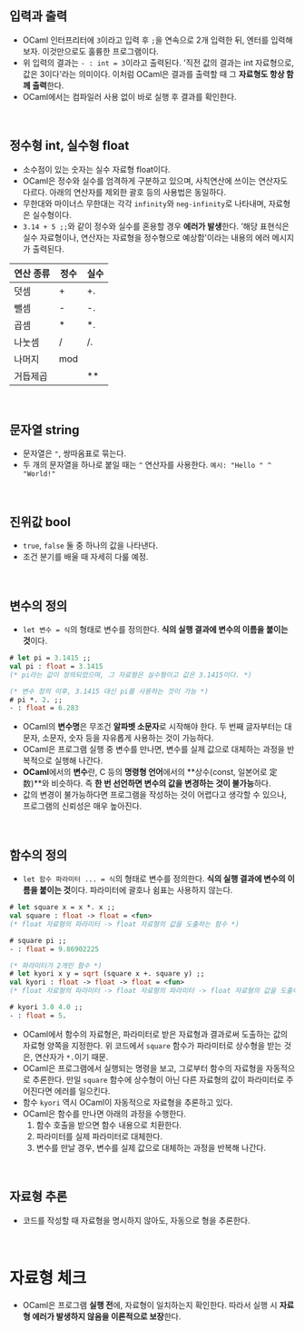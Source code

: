 ## 입력과 출력
- OCaml 인터프리터에 `3`이라고 입력 후 `;`을 연속으로 2개 입력한 뒤, 엔터를 입력해 보자. 이것만으로도 훌륭한 프로그램이다.
- 위 입력의 결과는 `- : int = 3`이라고 출력된다. '직전 값의 결과는 int 자료형으로, 값은 3이다'라는 의미이다. 이처럼 OCaml은 결과를 출력할 때 그 **자료형도 항상 함께 출력**한다.
- OCaml에서는 컴파일러 사용 없이 바로 실행 후 결과를 확인한다.

<br />

## 정수형 int, 실수형 float
- 소수점이 있는 숫자는 실수 자료형 float이다. 
- OCaml은 정수와 실수를 엄격하게 구분하고 있으며, 사칙연산에 쓰이는 연산자도 다르다. 아래의 연산자를 제외한 괄호 등의 사용법은 동일하다.
- 무한대와 마이너스 무한대는 각각 `infinity`와 `neg-infinity`로 나타내며, 자료형은 실수형이다.
- `3.14 + 5 ;;`와 같이 정수와 실수를 혼용할 경우 **에러가 발생**한다. ’해당 표현식은 실수 자료형이나, 연산자는 자료형을 정수형으로 예상함'이라는 내용의 에러 메시지가 출력된다.

| 연산 종류 | 정수  | 실수  |
| ----- | --- | --- |
| 덧셈    | +   | +.  |
| 뺄셈    | -   | -.  |
| 곱셈    | *   | *.  |
| 나눗셈   | /   | /.  |
| 나머지   | mod |     |
| 거듭제곱  |     | **  |

<br />

## 문자열 string
- 문자열은 `"`, 쌍따옴표로 묶는다.
- 두 개의 문자열을 하나로 붙일 때는 `^` 연산자를 사용한다. `예시: "Hello " ^ "World!"`

<br />

## 진위값 bool
- `true`, `false` 둘 중 하나의 값을 나타낸다.
- 조건 분기를 배울 때 자세히 다룰 예정.

<br />

## 변수의 정의
- `let 변수 = 식`의 형태로 변수를 정의한다. **식의 실행 결과에 변수의 이름을 붙이는 것**이다.

```ocaml
# let pi = 3.1415 ;;
val pi : float = 3.1415
(* pi라는 값이 정의되었으며, 그 자료형은 실수형이고 값은 3.1415이다. *)

(* 변수 정의 이후, 3.1415 대신 pi를 사용하는 것이 가능 *)
# pi *. 2. ;;
- : float = 6.283
```

- OCaml의 **변수명**은 무조건 **알파벳 소문자**로 시작해야 한다. 두 번째 글자부터는 대문자, 소문자, 숫자 등을 자유롭게 사용하는 것이 가능하다.
- OCaml은 프로그램 실행 중 변수를 만나면, 변수를 실제 값으로 대체하는 과정을 반복적으로 실행해 나간다.
- **OCaml**에서의 **변수**란, C 등의 **명령형 언어**에서의 **상수(const, 일본어로 定数)**와 비슷하다. 즉 **한 번 선언하면 변수의 값을 변경하는 것이 불가능**하다.
- 값의 변경이 불가능하다면 프로그램을 작성하는 것이 어렵다고 생각할 수 있으나, 프로그램의 신뢰성은 매우 높아진다.

<br />

## 함수의 정의
 - `let 함수 파라미터 ... = 식`의 형태로 변수를 정의한다. **식의 실행 결과에 변수의 이름을 붙이는 것**이다. 파라미터에 괄호나 쉼표는 사용하지 않는다.

 ```ocaml
 # let square x = x *. x ;;
 val square : float -> float = <fun>
 (* float 자료형의 파라미터 -> float 자료형의 값을 도출하는 함수 *)
 
 # square pi ;;
 - : float = 9.86902225

 (* 파라미터가 2개인 함수 *)
 # let kyori x y = sqrt (square x +. square y) ;;
 val kyori : float -> float -> float = <fun>
 (* float 자료형의 파라미터 -> float 자료형의 파라미터 -> float 자료형의 값을 도출하는 함수 *)
 
 # kyori 3.0 4.0 ;;
 - : float = 5.
```

- OCaml에서 함수의 자료형은, 파라미터로 받은 자료형과 결과로써 도출하는 값의 자료형 양쪽을 지정한다. 위 코드에서 `square` 함수가 파라미터로 상수형을 받는 것은, 연산자가 `*.`이기 때문.
- OCaml은 프로그램에서 실행되는 명령을 보고, 그로부터 함수의 자료형을 자동적으로 추론한다. 만일 `square` 함수에 상수형이 아닌 다른 자료형의 값이 파라미터로 주어진다면 에러를 일으킨다.
- 함수 `kyori` 역시 OCaml이 자동적으로 자료형을 추론하고 있다.
- OCaml은 함수를 만나면 아래의 과정을 수행한다.
	1) 함수 호출을 받으면 함수 내용으로 치환한다.
	2) 파라미터를 실제 파라미터로 대체한다.
	3) 변수를 만날 경우, 변수를 실제 값으로 대체하는 과정을 반복해 나간다.

<br />

## 자료형 추론
- 코드를 작성할 때 자료형을 명시하지 않아도, 자동으로 형을 추론한다.

<br />

# 자료형 체크
- OCaml은 프로그램 **실행 전**에, 자료형이 일치하는지 확인한다. 따라서 실행 시 **자료형 에러가 발생하지 않음을 이론적으로 보장**한다.
